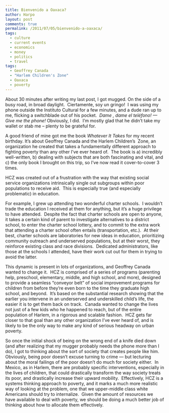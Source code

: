 ```yaml
---
title: Bienvenido a Oaxaca?
author: Harpo
layout: post
comments: true
permalink: /2011/07/05/bienvenido-a-oaxaca/
tags:
  - culture
  - current events
  - economics
  - money
  - politics
  - travel
tags:
  - Geoffrey Canada
  - "Harlem Children's Zone"
  - Oaxaca
  - poverty
---
```

About 30 minutes after writing my last post, I got mugged. On the side of a busy road, in broad daylight.  Ciertamente, soy un gringo!  I was using my phone outside the Instituto Cultural for a few minutes, and a dude ran up to me, flicking a switchblade out of his pocket.  *Dame* *, dame el teléfono! &#8212; Give me the phone!* Obviously, I did.  I&#8217;m mostly glad that he didn&#8217;t take my wallet or stab me &#8211; plenty to be grateful for.

A good friend of mine got me the book *Whatever It Takes* for my recent birthday. It&#8217;s about Geoffrey Canada and the Harlem Children&#8217;s  Zone, an organization he created that takes a fundamentally different approach to fighting poverty than any other I&#8217;ve ever heard of.  The book is a) incredibly well-written, b) dealing with subjects that are both fascinating and vital, and c) the only book I brought on this trip, so I&#8217;ve now read it cover-to-cover 3 times.

HCZ was created out of a frustration with the way that existing social service organizations intrinsically single out subgroups within poor populations to receive aid.  This is especially true (and especially problematic) in education.

For example, I grew up attending two wonderful charter schools.  I wouldn&#8217;t trade the education I received at them for anything, but it&#8217;s a huge privilege to have attended.  Despite the fact that charter schools are open to anyone, it takes a certain kind of parent to investigate alternatives to a district school, to enter the charter school lottery, and to commit to the extra work that attending a charter school often entails (transportation, etc.).  At their best, charter schools are laboratories for new ideas in education, prioritizing community outreach and underserved populations, but at their worst, they reinforce existing class and race divisions.  Dedicated administrators, like those at the schools I attended, have their work cut out for them in trying to avoid the latter.

This dynamic is present in lots of organizations, and Geoffrey Canada wanted to change it.  HCZ is comprised of a series of programs (parenting help, preschool, elementary, middle, and high school, and more), designed to provide a seamless &#8220;conveyor belt&#8221; of social improvement programs for children from before they&#8217;re even born to the time they graduate high school, and beyond.  It&#8217;s based on the substantial research showing that the earlier you intervene in an underserved and underskilled child&#8217;s life, the easier it is to get them back on track.  Canada wanted to change the lives not just of a few kids who he happened to reach, but of the entire population of Harlem, in a rigorous and scalable fashion.  HCZ gets far closer to that goal than any other organization I&#8217;ve ever heard of, and is likely to be the only way to make any kind of serious headway on urban poverty.

So once the initial shock of being on the wrong end of a knife died down (and after realizing that my mugger probably needs the phone more than I do), I got to thinking about the sort of society that creates people like him.  Obviously, being poor doesn&#8217;t excuse turning to crime &#8212; but lecturing about the moral failings of the poor doesn&#8217;t do much for society either.  In Mexico, as in Harlem, there are probably specific interventions, especially in the lives of children, that could drastically transform the way society treats its poor, and drastically increase their upward mobility.  Effectively, HCZ is a systems thinking approach to poverty, and it marks a much more realistic way of looking at the problem, one that we upper-middle class white Americans should try to internalize.  Given the amount of resources we have available to deal with poverty, we should be doing a much better job of thinking about how to allocate them effectively.